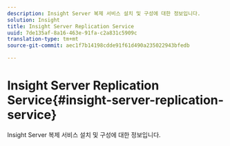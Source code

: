 ```yaml
---
description: Insight Server 복제 서비스 설치 및 구성에 대한 정보입니다.
solution: Insight
title: Insight Server Replication Service
uuid: 7de135af-8a16-463e-91fa-c2a831c5909c
translation-type: tm+mt
source-git-commit: aec1f7b14198cdde91f61d490a235022943bfedb

---
```



# Insight Server Replication Service{#insight-server-replication-service}

Insight Server 복제 서비스 설치 및 구성에 대한 정보입니다.

